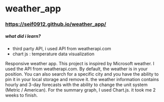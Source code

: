 # weather_app

### https://seif0912.github.io/weather_app/

##### what did i learn?
- third party API, i used API from weatherapi.com
- chart js : temperature data visualization

Responsive weather app. This project is inspired by Microsoft weather. I used the API from weatherapi.com. By default, the weather is in your position. You can also search for a specific city and you have the ability to pin it in your local storage and remove it. the weather information contains hourly and 3-day forecasts with the ability to change the unit system (Metric / American). For the summary graph, I used Chart.js. it took me 2 weeks to finish.

